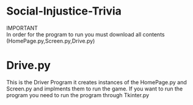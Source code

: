 # Social-Injustice-Trivia

IMPORTANT  
In order for the program to run you must download all contents (HomePage.py,Screen.py,Drive.py) 

# Drive.py
This is the Driver Program it creates instances of the HomePage.py and Screen.py and implments them to run the game. 
If you want to run the program you need to run the program through Tkinter.py

